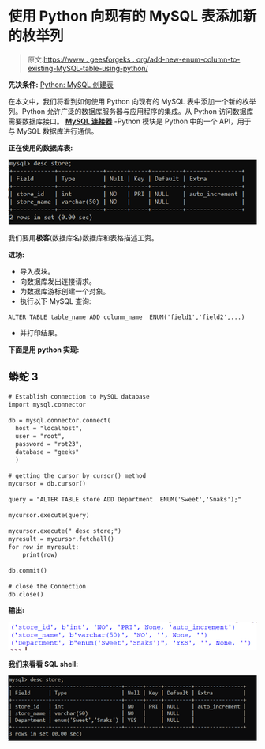 # 使用 Python 向现有的 MySQL 表添加新的枚举列

> 原文:[https://www . geesforgeks . org/add-new-enum-column-to-existing-MySQL-table-using-python/](https://www.geeksforgeeks.org/adding-new-enum-column-to-an-existing-mysql-table-using-python/)

**先决条件:** [Python: MySQL 创建表](https://www.geeksforgeeks.org/python-mysql-create-table/)

在本文中，我们将看到如何使用 Python 向现有的 MySQL 表中添加一个新的枚举列。Python 允许广泛的数据库服务器与应用程序的集成。从 Python 访问数据库需要数据库接口。 [**MySQL 连接器**](https://www.geeksforgeeks.org/mysql-connector-python-module-in-python/) -Python 模块是 Python 中的一个 API，用于与 MySQL 数据库进行通信。

**正在使用的数据库表:**

![](img/f2d6fae4e265ccdaaf5c39e42f58b702.png)

我们要用**极客**(数据库名)数据库和表格描述工资。

**进场:**

*   导入模块。
*   向数据库发出连接请求。
*   为数据库游标创建一个对象。
*   执行以下 MySQL 查询:

```
ALTER TABLE table_name ADD colunm_name  ENUM('field1','field2',...)
```

*   并打印结果。

**下面是用 python 实现:**

## 蟒蛇 3

```
# Establish connection to MySQL database
import mysql.connector

db = mysql.connector.connect(
  host = "localhost",
  user = "root",
  password = "rot23",
  database = "geeks"
  )

# getting the cursor by cursor() method
mycursor = db.cursor()

query = "ALTER TABLE store ADD Department  ENUM('Sweet','Snaks');"

mycursor.execute(query)

mycursor.execute(" desc store;") 
myresult = mycursor.fetchall() 
for row in myresult: 
    print(row)

db.commit() 

# close the Connection
db.close()
```

**输出:**

![](img/280bca2ff7bc6bc2ef3b144a297939e1.png)

**我们来看看 SQL shell:**

![](img/31e3d14afa161cca58709d57442ace83.png)